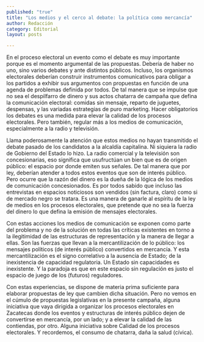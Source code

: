 ```yaml
---
published: "true"
title: "Los medios y el cerco al debate: la política como mercancía"
author: Redacción
category: Editorial
layout: posts

---
```


En el proceso electoral un evento como el debate es muy importante porque es el momento argumental de las propuestas. Debería de haber no uno, sino varios debates y ante distintos públicos. Incluso, los organismos electorales deberían construir instrumentos comunicativos para obligar a los partidos a exhibir sus argumentos con propuestas en función de una agenda de problemas definida por todos. De tal manera que se impulse que no sea el despilfarro de dinero y sus actos chatarra de campaña que defina la comunicación electoral: comidas sin mensaje, reparto de juguetes, despensas, y las variadas estrategias de puro marketing. Hacer obligatorios los debates es una medida para elevar la calidad de los procesos electorales. Pero también, regular más a los medios de comunicación, especialmente a la radio y televisión. 

Llama poderosamente la atención que estos medios no hayan transmitido el debate pasado de los candidatos a la alcaldía capitalina. Ni siquiera la radio de Gobierno del Estado lo hizo. La radio comercial y la televisión son concesionarias, eso significa que usufructúan un bien que es de origen público: el espacio por donde emiten sus señales. De tal manera que por ley, deberían atender a todos estos eventos que son de interés público. Pero ocurre que la razón del dinero es la dueña de la lógica de los medios de comunicación concesionados. Es por todos sabido que incluso las entrevistas en espacios noticiosos son vendidos (sin factura, claro) como si de mercado negro se tratara. Es una manera de ganarle al espíritu de la ley de medios en los procesos electorales, que pretende que no sea la fuerza del dinero
lo que defina la emisión de mensajes electorales. 

Con estas acciones los medios de comunicación se exponen como parte del problema y no de la solución en todas las críticas existentes en torno a la ilegitimidad de las estructuras de representación y la manera de llegar a ellas. Son las fuerzas que llevan a la mercantilización de lo público: los mensajes políticos (de interés público) convertidos en mercancía. Y esta mercantilización es el signo correlativo a la ausencia de Estado; de la inexistencia de capacidad regulatoria. Un Estado sin capacidades es inexistente. Y la paradoja es que en este espacio sin regulación es justo el espacio de juego de los (futuros) reguladores. 

Con estas experiencias, se dispone de materia prima suficiente para elaborar propuestas de ley que cambien dicha situación. Pero no vemos en el cúmulo de propuestas legislativas en la presente campaña, alguna iniciativa que vaya dirigida a organizar los procesos electorales en Zacatecas donde los eventos y estructuras de interés público dejen de convertirse en mercancía, por un lado; y a elevar la calidad de las contiendas, por otro. Alguna iniciativa sobre Calidad de los procesos electorales.  Y recordemos, el consumo de chatarra, daña la salud (cívica). 
